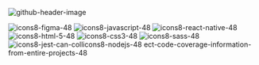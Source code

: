 

<!--
**GuillaumeSere/GuillaumeSere** is a ✨ _special_ ✨ repository because its `README.md` (this file) appears on your GitHub profile.

Here are some ideas to get you started:

- 🔭 I’m currently working on ...
- 🌱 I’m currently learning ...
- 👯 I’m looking to collaborate on ...
- 🤔 I’m looking for help with ...
- 💬 Ask me about ...
- 📫 How to reach me: ...
 😄 Pronouns: ...
- ⚡ Fun fact: ...
-->
![github-header-image](https://user-images.githubusercontent.com/75996200/158025161-58c32531-99e6-45d0-801e-0f500a86f0b4.png)

 ![icons8-figma-48](https://user-images.githubusercontent.com/75996200/161057781-4631806e-6eba-4ff7-8cf6-82432d00fe83.png) ![icons8-javascript-48](https://user-images.githubusercontent.com/75996200/161058069-d84f47b9-b2b2-40b9-8b01-b4e49523e478.png)  ![icons8-react-native-48](https://user-images.githubusercontent.com/75996200/161059377-3eee6297-eebd-4dcd-8876-6c15f14c0eac.png) ![icons8-html-5-48](https://user-images.githubusercontent.com/75996200/161059581-8051d49a-dc44-44e8-8399-a3dd856a09e3.png) ![icons8-css3-48](https://user-images.githubusercontent.com/75996200/161060314-43fe25c4-c856-4491-9067-3175da76a89f.png) ![icons8-sass-48](https://user-images.githubusercontent.com/75996200/161060329-613bcc26-38cd-46f3-b605-f7b11c9550fb.png)
![icons8-jest-can-coll![icons8-nodejs-48](https://user-images.githubusercontent.com/75996200/161060678-70c521a3-ad18-4da6-9db6-ddd4e5e5f7e4.png)
ect-code-coverage-information-from-entire-projects-48](https://user-images.githubusercontent.com/75996200/161060353-d2af5956-d757-4a77-87fe-9867903b3a31.png) 








 


